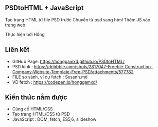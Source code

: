 ﻿
## PSDtoHTML + JavaScript

Tạo trang HTML từ file PSD trước
Chuyển từ psd sang html
Thêm JS vào trang web

Thực hiện bởi Hồng

## Liên kết

- GitHub Page: https://honggamxd.github.io/PSDtoHTML/
- PSD kink : https://dribbble.com/shots/2817047-Freebie-Construction-Company-Website-Template-Free-PSD/attachments/577782
- FILE so sánh, ví dụ fetch : Sosanh.md
- VD fetch : https://codepen.io/honggamxd/
## Kiến thức nắm được

- Củng cố HTML/CSS 
- Tạo trang HTML/CSS từ PSD
- JavaScript : DOM, fetch, ES5,6, slideshow



